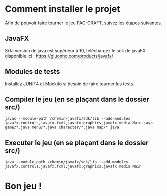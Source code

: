 # Comment installer le projet

Afin de pouvoir faire tourner le jeu PAC-CRAFT, suivez les étapes suivantes.

## JavaFX

Si la version de java est supérieur à 10, téléchargez le sdk de javaFX disponible ici : https://gluonhq.com/products/javafx/

## Modules de tests

Installez JUNIT4 et Mockito si besoin de faire tourner les tests.
  
## Compiler le jeu (en se plaçant dans le dossier src/)
`javac --module-path /chemin/javafx/sdk/lib --add-modules javafx.controls,javafx.fxml,javafx.graphics,javafx.media Main.java game/*.java menu/*.java character/*.java map/*.java`

## Executer le jeu (en se plaçant dans le dossier src/)

`java --module-path /chemin/javafx/sdk/lib --add-modules javafx.controls,javafx.fxml,javafx.graphics,javafx.media Main`

# Bon jeu !



